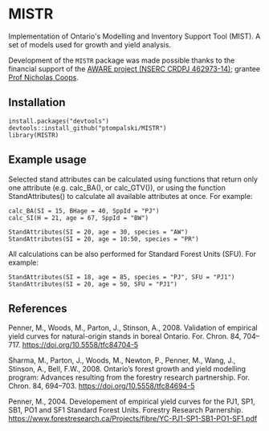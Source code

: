 # MISTR
Implementation of Ontario's Modelling and Inventory Support Tool (MIST). 
A set of models used for growth and yield analysis.


Development of the `MISTR` package was made possible thanks to the financial support of the [AWARE project  (NSERC CRDPJ 462973-14)](http://aware.forestry.ubc.ca/); grantee [Prof Nicholas Coops](http://profiles.forestry.ubc.ca/person/nicholas-coops/).

## Installation 
```
install.packages("devtools")
devtools::install_github("ptompalski/MISTR")
library(MISTR)
```

## Example usage

Selected stand attributes can be calculated using functions that return only one attribute (e.g. calc_BA(), or calc_GTV()), or using the function
StandAttributes() to calculate all available attributes at once. For example:

```
calc_BA(SI = 15, BHage = 40, SppId = "PJ")
calc_SI(H = 21, age = 67, SppId = "BW")

StandAttributes(SI = 20, age = 30, species = "AW")
StandAttributes(SI = 20, age = 10:50, species = "PR")

```
All calculations can be also performed for Standard Forest Units (SFU). For example:

```
StandAttributes(SI = 18, age = 85, species = "PJ", SFU = "PJ1")
StandAttributes(SI = 20, age = 50, SFU = "PJ1")

```

## References

Penner, M., Woods, M., Parton, J., Stinson, A., 2008. Validation of empirical yield curves for natural-origin stands in boreal Ontario. For. Chron. 84, 704–717. https://doi.org/10.5558/tfc84704-5

Sharma, M., Parton, J., Woods, M., Newton, P., Penner, M., Wang, J., Stinson, A., Bell, F.W., 2008. Ontario’s forest growth and yield modelling program: Advances resulting from the forestry research partnership. For. Chron. 84, 694–703. https://doi.org/10.5558/tfc84694-5

Penner, M., 2004. Developement of empirical yield curves for the PJ1, SP1, SB1, PO1 and SF1 Standard Forest Units. Forestry Research Parnership. https://www.forestresearch.ca/Projects/fibre/YC-PJ1-SP1-SB1-PO1-SF1.pdf
